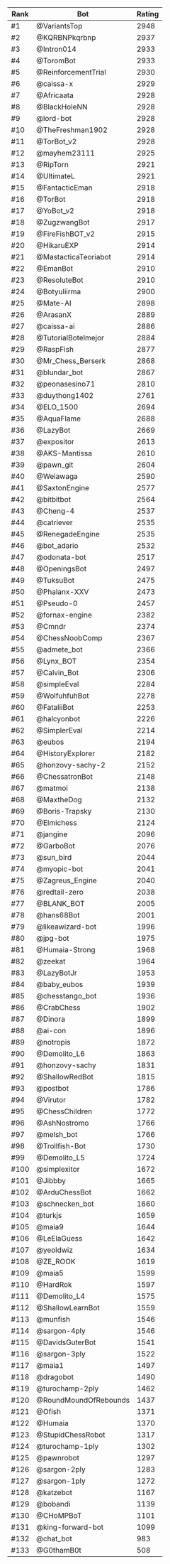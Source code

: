 Rank|Bot|Rating
---|---|---
#1|@VariantsTop|2948
#2|@KQRBNPkqrbnp|2937
#3|@Intron014|2933
#4|@ToromBot|2933
#5|@ReinforcementTrial|2930
#6|@caissa-x|2929
#7|@Africaata|2928
#8|@BlackHoleNN|2928
#9|@lord-bot|2928
#10|@TheFreshman1902|2928
#11|@TorBot_v2|2928
#12|@mayhem23111|2925
#13|@RipTorn|2921
#14|@UltimateL|2921
#15|@FantacticEman|2918
#16|@TorBot|2918
#17|@YoBot_v2|2918
#18|@ZugzwangBot|2917
#19|@FireFishBOT_v2|2915
#20|@HikaruEXP|2914
#21|@MastacticaTeoriabot|2914
#22|@EmanBot|2910
#23|@ResoluteBot|2910
#24|@Botyuliirma|2900
#25|@Mate-AI|2898
#26|@ArasanX|2889
#27|@caissa-ai|2886
#28|@TutorialBotelmejor|2884
#29|@RaspFish|2877
#30|@Mr_Chess_Berserk|2868
#31|@blundar_bot|2867
#32|@peonasesino71|2810
#33|@duythong1402|2761
#34|@ELO_1500|2694
#35|@AquaFlame|2688
#36|@LazyBot|2669
#37|@expositor|2613
#38|@AKS-Mantissa|2610
#39|@pawn_git|2604
#40|@Weiawaga|2590
#41|@SaxtonEngine|2577
#42|@bitbitbot|2564
#43|@Cheng-4|2537
#44|@catriever|2535
#45|@RenegadeEngine|2535
#46|@bot_adario|2532
#47|@odonata-bot|2517
#48|@OpeningsBot|2497
#49|@TuksuBot|2475
#50|@Phalanx-XXV|2473
#51|@Pseudo-0|2457
#52|@fornax-engine|2382
#53|@Cmndr|2374
#54|@ChessNoobComp|2367
#55|@admete_bot|2366
#56|@Lynx_BOT|2354
#57|@Calvin_Bot|2306
#58|@simpleEval|2284
#59|@WolfuhfuhBot|2278
#60|@FataliiBot|2253
#61|@halcyonbot|2226
#62|@SimplerEval|2214
#63|@eubos|2194
#64|@HistoryExplorer|2182
#65|@honzovy-sachy-2|2152
#66|@ChessatronBot|2148
#67|@matmoi|2138
#68|@MaxtheDog|2132
#69|@Boris-Trapsky|2130
#70|@Elmichess|2124
#71|@jangine|2096
#72|@GarboBot|2076
#73|@sun_bird|2044
#74|@myopic-bot|2041
#75|@Zagreus_Engine|2040
#76|@redtail-zero|2038
#77|@BLANK_BOT|2005
#78|@hans68Bot|2001
#79|@likeawizard-bot|1996
#80|@jpg-bot|1975
#81|@Humaia-Strong|1968
#82|@zeekat|1964
#83|@LazyBotJr|1953
#84|@baby_eubos|1939
#85|@chesstango_bot|1936
#86|@CrabChess|1902
#87|@Dinora|1899
#88|@ai-con|1896
#89|@notropis|1872
#90|@Demolito_L6|1863
#91|@honzovy-sachy|1831
#92|@ShallowRedBot|1815
#93|@postbot|1786
#94|@Virutor|1782
#95|@ChessChildren|1772
#96|@AshNostromo|1766
#97|@melsh_bot|1766
#98|@Trollfish-Bot|1730
#99|@Demolito_L5|1724
#100|@simplexitor|1672
#101|@Jibbby|1665
#102|@ArduChessBot|1662
#103|@schnecken_bot|1660
#104|@turkjs|1659
#105|@maia9|1644
#106|@LeElaGuess|1642
#107|@yeoldwiz|1634
#108|@ZE_ROOK|1619
#109|@maia5|1599
#110|@HardRok|1597
#111|@Demolito_L4|1575
#112|@ShallowLearnBot|1559
#113|@munfish|1546
#114|@sargon-4ply|1546
#115|@DavidsGuterBot|1541
#116|@sargon-3ply|1522
#117|@maia1|1497
#118|@dragobot|1490
#119|@turochamp-2ply|1462
#120|@RoundMoundOfRebounds|1437
#121|@Ofish|1371
#122|@Humaia|1370
#123|@StupidChessRobot|1317
#124|@turochamp-1ply|1302
#125|@pawnrobot|1297
#126|@sargon-2ply|1283
#127|@sargon-1ply|1272
#128|@katzebot|1167
#129|@bobandi|1139
#130|@CHoMPBoT|1101
#131|@king-forward-bot|1099
#132|@chat_bot|983
#133|@G0thamB0t|508
